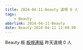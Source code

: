 ```yaml
---
title: 2024-04-11-Beauty 違規 0 人
tags:
    - Beauty
abbrlink: 2024-04-11-Beauty
date: Beauty-2024-04-11 12:00:00
---
```

Beauty 板 [板規連結](https://www.ptt.cc/bbs/Beauty/M.1630069980.A.84B.html)
昨天違規 0 人
